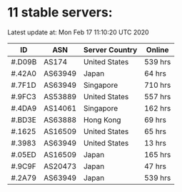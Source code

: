 # 11 stable servers:

Latest update at: Mon Feb 17 11:10:20 UTC 2020

| ID | ASN | Server Country | Online |
| -- | --- | -------------- | ------ |
| #.D09B | AS174 | United States | 539 hrs |
| #.42A0 | AS63949 | Japan | 64 hrs |
| #.7F1D | AS63949 | Singapore | 710 hrs |
| #.9FC3 | AS53889 | United States | 557 hrs |
| #.4DA9 | AS14061 | Singapore | 162 hrs |
| #.BD3E | AS63888 | Hong Kong | 69 hrs |
| #.1625 | AS16509 | United States | 65 hrs |
| #.3983 | AS63949 | United States | 13 hrs |
| #.05ED | AS16509 | Japan | 165 hrs |
| #.9C9F | AS20473 | Japan | 47 hrs |
| #.2A79 | AS63949 | Japan | 539 hrs |

